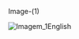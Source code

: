 
Image-(1)


![Imagem_1English](https://github.com/TassianaMilka/Html-and-Css-Projects/assets/114196099/20562275-2d88-44af-bd6f-214da20eb9d4)
